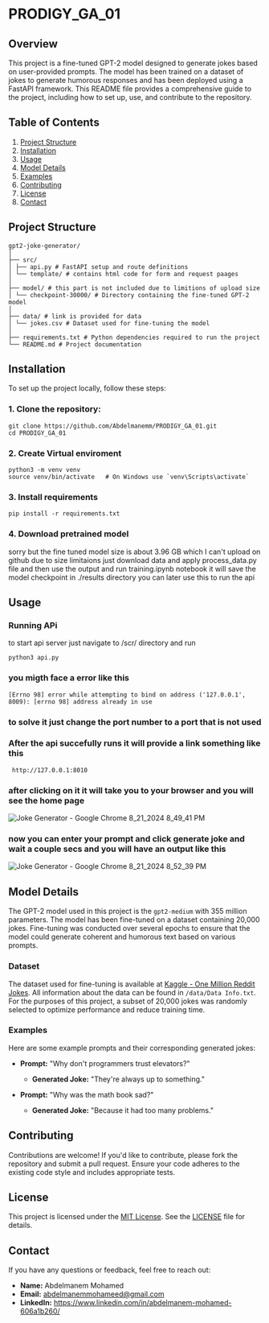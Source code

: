 # PRODIGY_GA_01

## Overview
This project is a fine-tuned GPT-2 model designed to generate jokes based on user-provided prompts. The model has been trained on a dataset of jokes to generate humorous responses and has been deployed using a FastAPI framework. This README file provides a comprehensive guide to the project, including how to set up, use, and contribute to the repository.

## Table of Contents
1. [Project Structure](#project-structure)
2. [Installation](#installation)
3. [Usage](#usage)
4. [Model Details](#model-details)
5. [Examples](#examples)
6. [Contributing](#contributing)
7. [License](#license)
8. [Contact](#contact)

## Project Structure
```
gpt2-joke-generator/
│
├── src/
│ ├── api.py # FastAPI setup and route definitions
│ └── template/ # contains html code for form and request paages
│
├── model/ # this part is not included due to limitions of upload size 
│ └── checkpoint-30000/ # Directory containing the fine-tuned GPT-2 model
│
├── data/ # link is provided for data 
│ └── jokes.csv # Dataset used for fine-tuning the model
│
├── requirements.txt # Python dependencies required to run the project
└── README.md # Project documentation
```
## Installation

To set up the project locally, follow these steps:

### 1. **Clone the repository:**
   ```
   git clone https://github.com/Abdelmanemm/PRODIGY_GA_01.git
   cd PRODIGY_GA_01
   ```
### 2. **Create Virtual enviroment**
   ```
   python3 -m venv venv
   source venv/bin/activate   # On Windows use `venv\Scripts\activate`
   ```
### 3. **Install requirements**
   ```
   pip install -r requirements.txt
   ```
### 4. **Download pretrained model** 
   sorry but the fine tuned model size is about 3.96 GB which I can't upload on
   github due to size limitaions just download data and apply process_data.py file
   and then use the output and run training.ipynb notebook it will save the model
   checkpoint  in ./results directory you can later use this to run the api

## Usage
   ### Running APi 
   to start api server just navigate to /scr/ directory and run
   ```
   python3 api.py
   ```
   ### you migth face a error like this
   ```
   [Errno 98] error while attempting to bind on address ('127.0.0.1', 8009): [errno 98] address already in use
   ```
   ### to solve  it just change the port number to a port that is not used 

   ### After the api succefully runs it will provide a link something like this
   ```
    http://127.0.0.1:8010
   ```
   ### after clicking on it it will take you to your browser and you will see the home page
   ![Joke Generator - Google Chrome 8_21_2024 8_49_41 PM](https://github.com/user-attachments/assets/6376e330-920b-41c7-8a80-e5eefa4a538e)
   ### now you can enter your prompt and click generate joke and wait a couple secs and you will have an output like this
   ![Joke Generator - Google Chrome 8_21_2024 8_52_39 PM](https://github.com/user-attachments/assets/d63a896c-7675-47ea-9e49-2f174700f545)
## Model Details

The GPT-2 model used in this project is the `gpt2-medium` with 355 million parameters. The model has been fine-tuned on a dataset containing 20,000 jokes. Fine-tuning was conducted over several epochs to ensure that the model could generate coherent and humorous text based on various prompts.

### Dataset

The dataset used for fine-tuning is available at [Kaggle - One Million Reddit Jokes](https://www.kaggle.com/datasets/thedevastator/one-million-reddit-jokes). All information about the data can be found in `/data/Data Info.txt`. For the purposes of this project, a subset of 20,000 jokes was randomly selected to optimize performance and reduce training time.

### Examples

Here are some example prompts and their corresponding generated jokes:

- **Prompt:** "Why don't programmers trust elevators?"
  - **Generated Joke:** "They're always up to something."

- **Prompt:** "Why was the math book sad?"
  - **Generated Joke:** "Because it had too many problems."
## Contributing
Contributions are welcome! If you'd like to contribute, please fork the repository and submit a pull request. Ensure your code adheres to the existing code style and includes appropriate tests.
## License
This project is licensed under the [MIT License](LICENSE). See the [LICENSE](LICENSE) file for details.
## Contact
If you have any questions or feedback, feel free to reach out:

- **Name:** Abdelmanem Mohamed
- **Email:** abdelmanemmohameed@gmail.com
- **LinkedIn:** https://www.linkedin.com/in/abdelmanem-mohamed-606a1b260/
